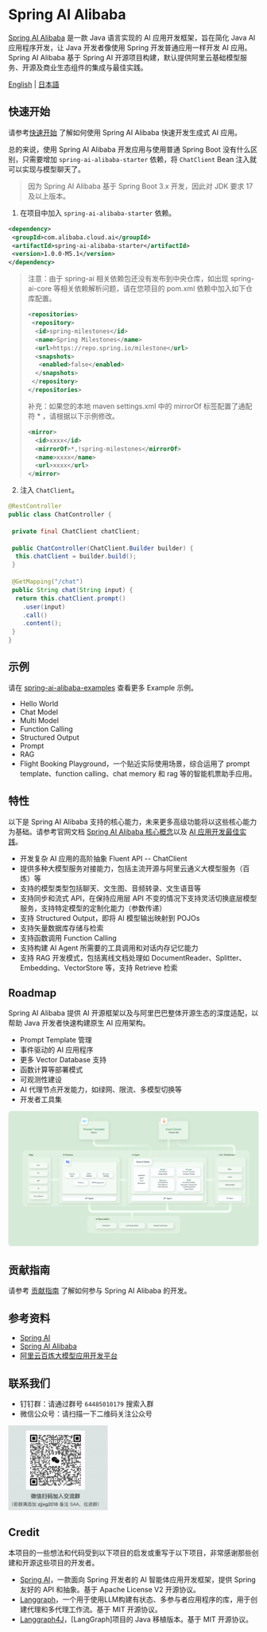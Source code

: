 # Spring AI Alibaba

[Spring AI Alibaba](https://java2ai.com) 是一款 Java 语言实现的 AI 应用开发框架，旨在简化 Java AI 应用程序开发，让 Java 开发者像使用 Spring 开发普通应用一样开发 AI 应用。Spring AI Alibaba 基于 Spring AI 开源项目构建，默认提供阿里云基础模型服务、开源及商业生态组件的集成与最佳实践。

[English](./README.md) | [日本語](./README-ja.md)

## 快速开始

请参考[快速开始](https://java2ai.com/docs/dev/get-started/) 了解如何使用 Spring AI Alibaba 快速开发生成式 AI 应用。

总的来说，使用 Spring AI Alibaba 开发应用与使用普通 Spring Boot 没有什么区别，只需要增加 `spring-ai-alibaba-starter` 依赖，将 `ChatClient` Bean 注入就可以实现与模型聊天了。

> 因为 Spring AI Alibaba 基于 Spring Boot 3.x 开发，因此对 JDK 要求 17 及以上版本。

1. 在项目中加入 `spring-ai-alibaba-starter` 依赖。

 ```xml
 <dependency>
  <groupId>com.alibaba.cloud.ai</groupId>
  <artifactId>spring-ai-alibaba-starter</artifactId>
  <version>1.0.0-M5.1</version>
 </dependency>
 ```

 > 注意：由于 spring-ai 相关依赖包还没有发布到中央仓库，如出现 spring-ai-core 等相关依赖解析问题，请在您项目的 pom.xml 依赖中加入如下仓库配置。
 >
 > ```xml
 > <repositories>
 >  <repository>
 >   <id>spring-milestones</id>
 >   <name>Spring Milestones</name>
 >   <url>https://repo.spring.io/milestone</url>
 >   <snapshots>
 >    <enabled>false</enabled>
 >   </snapshots>
 >  </repository>
 > </repositories>
 > ```
>
 > 补充：如果您的本地 maven settings.xml 中的 mirrorOf 标签配置了通配符 * ，请根据以下示例修改。
>
 > ```xml
 > <mirror>
 >   <id>xxxx</id>
 >   <mirrorOf>*,!spring-milestones</mirrorOf>
 >   <name>xxxx</name>
 >   <url>xxxx</url>
 > </mirror>
 > ```

2. 注入 `ChatClient`。

 ```java
 @RestController
 public class ChatController {

  private final ChatClient chatClient;

  public ChatController(ChatClient.Builder builder) {
   this.chatClient = builder.build();
  }

  @GetMapping("/chat")
  public String chat(String input) {
   return this.chatClient.prompt()
     .user(input)
     .call()
     .content();
  }
 }
 ```

## 示例

请在 [spring-ai-alibaba-examples](https://github.com/springaialibaba/spring-ai-alibaba-examples) 查看更多 Example 示例。

* Hello World
* Chat Model
* Multi Model
* Function Calling
* Structured Output
* Prompt
* RAG
* Flight Booking Playground，一个贴近实际使用场景，综合运用了 prompt template、function calling、chat memory 和 rag 等的智能机票助手应用。

## 特性

以下是 Spring AI Alibaba 支持的核心能力，未来更多高级功能将以这些核心能力为基础。请参考官网文档 [Spring AI Alibaba 核心概念](https://java2ai.com/docs/dev/concepts/)以及 [AI 应用开发最佳实践](https://java2ai.com/docs/dev/practices/playground-flight-booking/)。

* 开发复杂 AI 应用的高阶抽象 Fluent API -- ChatClient
* 提供多种大模型服务对接能力，包括主流开源与阿里云通义大模型服务（百炼）等
* 支持的模型类型包括聊天、文生图、音频转录、文生语音等
* 支持同步和流式 API，在保持应用层 API 不变的情况下支持灵活切换底层模型服务，支持特定模型的定制化能力（参数传递）
* 支持 Structured Output，即将 AI 模型输出映射到 POJOs
* 支持矢量数据库存储与检索
* 支持函数调用 Function Calling
* 支持构建 AI Agent 所需要的工具调用和对话内存记忆能力
* 支持 RAG 开发模式，包括离线文档处理如 DocumentReader、Splitter、Embedding、VectorStore 等，支持 Retrieve 检索

## Roadmap

Spring AI Alibaba 提供 AI 开源框架以及与阿里巴巴整体开源生态的深度适配，以帮助 Java 开发者快速构建原生 AI 应用架构。

* Prompt Template 管理
* 事件驱动的 AI 应用程序
* 更多 Vector Database 支持
* 函数计算等部署模式
* 可观测性建设
* AI 代理节点开发能力，如绿网、限流、多模型切换等
* 开发者工具集

![ai-native-architecture](./docs/imgs/spring-ai-alibaba-arch.png)

## 贡献指南

请参考 [贡献指南](./CONTRIBUTING.md) 了解如何参与 Spring AI Alibaba 的开发。

## 参考资料

* [Spring AI](https://docs.spring.io/spring-ai/reference/index.html)
* [Spring AI Alibaba](https://java2ai.com/docs/dev/overview/)
* [阿里云百炼大模型应用开发平台](https://help.aliyun.com/zh/model-studio/getting-started/what-is-model-studio/)

## 联系我们

* 钉钉群：请通过群号 `64485010179` 搜索入群
* 微信公众号：请扫描一下二维码关注公众号

<img src="./docs/imgs/wechat-account.png" style="max-width:200px;"/>

## Credit

本项目的一些想法和代码受到以下项目的启发或重写于以下项目，非常感谢那些创建和开源这些项目的开发者。

* [Spring AI](https://github.com/spring-projects/spring-ai)，一款面向 Spring 开发者的 AI 智能体应用开发框架，提供 Spring 友好的 API 和抽象。基于 Apache License V2 开源协议。
* [Langgraph](https://github.com/langchain-ai/langgraph)，一个用于使用LLM构建有状态、多参与者应用程序的库，用于创建代理和多代理工作流。基于 MIT 开源协议。
* [Langgraph4J](https://github.com/bsorrentino/langgraph4j)，[LangGraph]项目的 Java 移植版本。基于 MIT 开源协议。
